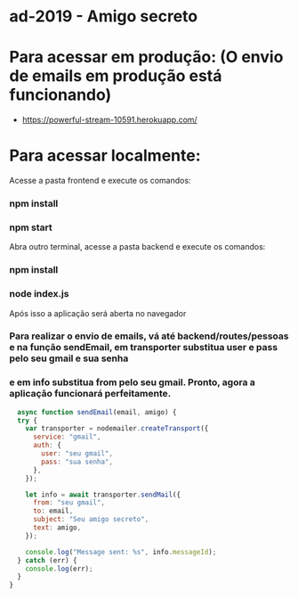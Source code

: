 # ad-2019 - Amigo secreto
# Para acessar em produção: (O envio de emails em produção está funcionando)

 - https://powerful-stream-10591.herokuapp.com/

# Para acessar localmente:
 Acesse a pasta frontend e execute os comandos:
### npm install
### npm start

 Abra outro terminal, acesse a pasta backend e execute os comandos:
### npm install
### node index.js

 Após isso a aplicação será aberta no navegador

### Para realizar o envio de emails, vá até backend/routes/pessoas e na função sendEmail, em transporter substitua user e pass pelo seu gmail e sua senha
### e em info substitua from pelo seu gmail. Pronto, agora a aplicação funcionará perfeitamente.

```js
  async function sendEmail(email, amigo) {
  try {
    var transporter = nodemailer.createTransport({
      service: "gmail",
      auth: {
        user: "seu gmail",
        pass: "sua senha",
      },
    });

    let info = await transporter.sendMail({
      from: "seu gmail",
      to: email,
      subject: "Seu amigo secreto",
      text: amigo,
    });

    console.log("Message sent: %s", info.messageId);
  } catch (err) {
    console.log(err);
  }
}
```
